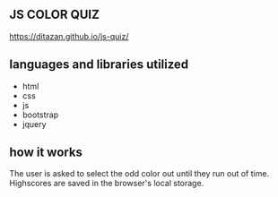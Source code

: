 ## JS COLOR QUIZ

https://ditazan.github.io/js-quiz/

## languages and libraries utilized

- html
- css
- js
- bootstrap
- jquery

## how it works
The user is asked to select the odd color out until they run out of time. Highscores are saved in the browser's local storage.